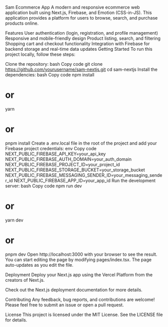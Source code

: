 Sam Ecommerce App
A modern and responsive ecommerce web application built using Next.js, Firebase, and Emotion (CSS-in-JS). This application provides a platform for users to browse, search, and purchase products online.

Features
User authentication (login, registration, and profile management)
Responsive and mobile-friendly design
Product listing, search, and filtering
Shopping cart and checkout functionality
Integration with Firebase for backend storage and real-time data updates
Getting Started
To run this project locally, follow these steps:

Clone the repository:
bash
Copy code
git clone https://github.com/yourusername/sam-nextjs.git
cd sam-nextjs
Install the dependencies:
bash
Copy code
npm install
# or
yarn
# or
pnpm install
Create a .env.local file in the root of the project and add your Firebase project credentials:
env
Copy code
NEXT_PUBLIC_FIREBASE_API_KEY=your_api_key
NEXT_PUBLIC_FIREBASE_AUTH_DOMAIN=your_auth_domain
NEXT_PUBLIC_FIREBASE_PROJECT_ID=your_project_id
NEXT_PUBLIC_FIREBASE_STORAGE_BUCKET=your_storage_bucket
NEXT_PUBLIC_FIREBASE_MESSAGING_SENDER_ID=your_messaging_sender_id
NEXT_PUBLIC_FIREBASE_APP_ID=your_app_id
Run the development server:
bash
Copy code
npm run dev
# or
yarn dev
# or
pnpm dev
Open http://localhost:3000 with your browser to see the result.
You can start editing the page by modifying pages/index.tsx. The page auto-updates as you edit the file.

Deployment
Deploy your Next.js app using the Vercel Platform from the creators of Next.js.

Check out the Next.js deployment documentation for more details.

Contributing
Any feedback, bug reports, and contributions are welcome! Please feel free to submit an issue or open a pull request.

License
This project is licensed under the MIT License. See the LICENSE file for details.
